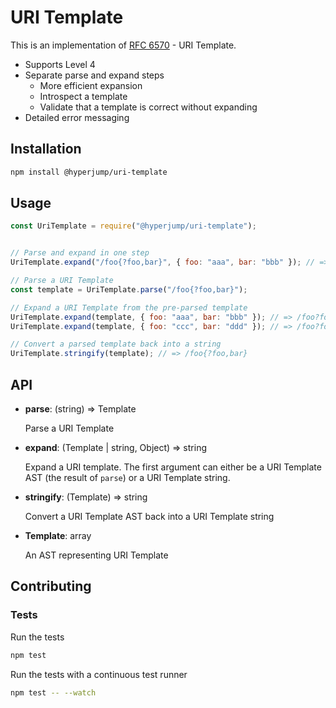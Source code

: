 # URI Template

This is an implementation of [RFC 6570](https://tools.ietf.org/html/rfc6570) -
URI Template.

* Supports Level 4
* Separate parse and expand steps
  * More efficient expansion
  * Introspect a template
  * Validate that a template is correct without expanding
* Detailed error messaging

## Installation

```bash
npm install @hyperjump/uri-template
```

## Usage

```javascript
const UriTemplate = require("@hyperjump/uri-template");


// Parse and expand in one step
UriTemplate.expand("/foo{?foo,bar}", { foo: "aaa", bar: "bbb" }); // => /foo?foo=aaa&bar=bbb

// Parse a URI Template
const template = UriTemplate.parse("/foo{?foo,bar}");

// Expand a URI Template from the pre-parsed template
UriTemplate.expand(template, { foo: "aaa", bar: "bbb" }); // => /foo?foo=aaa&bar=bbb
UriTemplate.expand(template, { foo: "ccc", bar: "ddd" }); // => /foo?foo=ccc&bar=ddd

// Convert a parsed template back into a string
UriTemplate.stringify(template); // => /foo{?foo,bar}
```

## API

* **parse**: (string) => Template

    Parse a URI Template

* **expand**: (Template | string, Object) => string

    Expand a URI template. The first argument can either be a URI Template AST
    (the result of `parse`) or a URI Template string.

* **stringify**: (Template) => string

    Convert a URI Template AST back into a URI Template string

* **Template**: array

    An AST representing URI Template

## Contributing

### Tests

Run the tests

```bash
npm test
```

Run the tests with a continuous test runner
```bash
npm test -- --watch
```
